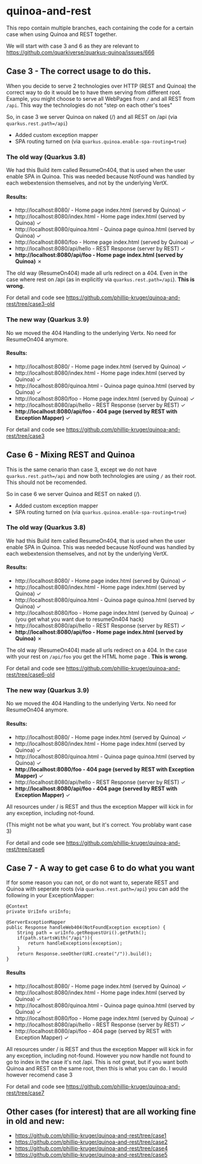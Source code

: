 # quinoa-and-rest

This repo contain multiple branches, each containing the code for a certain case when using Quinoa and REST together.

We will start with case 3 and 6 as they are relevant to https://github.com/quarkiverse/quarkus-quinoa/issues/666

 
## Case 3 - The correct usage to do this.

When you decide to serve 2 technologies over HTTP (REST and Quinoa) the correct way to do it would be to have them serving from different 
root. Example, you might choose to serve all WebPages from `/` and all REST from `/api`. This way the technologies do not "step on each other's toes"

So, in case 3 we server Quinoa on naked (/) and all REST on /api (via `quarkus.rest.path=/api`)

- Added custom exception mapper
- SPA routing turned on (via `quarkus.quinoa.enable-spa-routing=true`)

### The old way (Quarkus 3.8)

We had this Build item called ResumeOn404, that is used when the user enable SPA in Quinoa. 
This was needed because NotFound was handled by each webextension themselves, and not by the underlying VertX.

#### Results:

- http://localhost:8080/ - Home page index.html (served by Quinoa) &check;
- http://localhost:8080/index.html - Home page index.html (served by Quinoa) &check;
- http://localhost:8080/quinoa.html - Quinoa page quinoa.html (served by Quinoa) &check;
- http://localhost:8080/foo - Home page index.html (served by Quinoa) &check;
- http://localhost:8080/api/hello - REST Response (server by REST) &check;
- **http://localhost:8080/api/foo - Home page index.html (served by Quinoa)** &cross;

The old way (ResumeOn404) made all urls redirect on a 404. 
Even in the case where rest on /api (as in explicitly via `quarkus.rest.path=/api`). **This is wrong.**

For detail and code see https://github.com/phillip-kruger/quinoa-and-rest/tree/case3-old

### The new way (Quarkus 3.9)

No we moved the 404 Handling to the underlying Vertx. No need for ResumeOn404 anymore.

#### Results:

- http://localhost:8080/ - Home page index.html (served by Quinoa) &check;
- http://localhost:8080/index.html - Home page index.html (served by Quinoa) &check;
- http://localhost:8080/quinoa.html - Quinoa page quinoa.html (served by Quinoa) &check;
- http://localhost:8080/foo - Home page index.html (served by Quinoa) &check;
- http://localhost:8080/api/hello - REST Response (server by REST) &check;
- **http://localhost:8080/api/foo - 404 page (served by REST with Exception Mapper)** &check;

For detail and code see https://github.com/phillip-kruger/quinoa-and-rest/tree/case3

## Case 6 - Mixing REST and Quinoa

This is the same cenario than case 3, except we do not have `quarkus.rest.path=/api` and now both technologies are using `/` as their root.
This should not be recomended.

So in case 6 we server Quinoa and REST on naked (/).

- Added custom exception mapper
- SPA routing turned on (via `quarkus.quinoa.enable-spa-routing=true`)

### The old way (Quarkus 3.8)

We had this Build item called ResumeOn404, that is used when the user enable SPA in Quinoa. 
This was needed because NotFound was handled by each webextension themselves, and not by the underlying VertX.

#### Results:

- http://localhost:8080/ - Home page index.html (served by Quinoa) &check;
- http://localhost:8080/index.html - Home page index.html (served by Quinoa) &check;
- http://localhost:8080/quinoa.html - Quinoa page quinoa.html (served by Quinoa) &check;
- http://localhost:8080/foo - Home page index.html (served by Quinoa) &check; (you get what you want due to resumeOn404 hack)
- http://localhost:8080/api/hello - REST Response (server by REST) &check;
- **http://localhost:8080/api/foo - Home page index.html (served by Quinoa)** &cross;

The old way (ResumeOn404) made all urls redirect on a 404. 
In the case with your rest on `/api/foo` you get the HTML home page . **This is wrong.**

For detail and code see https://github.com/phillip-kruger/quinoa-and-rest/tree/case6-old

### The new way (Quarkus 3.9)

No we moved the 404 Handling to the underlying Vertx. No need for ResumeOn404 anymore.

#### Results:

- http://localhost:8080/ - Home page index.html (served by Quinoa) &check;
- http://localhost:8080/index.html - Home page index.html (served by Quinoa) &check;
- http://localhost:8080/quinoa.html - Quinoa page quinoa.html (served by Quinoa) &check;
- **http://localhost:8080/foo - 404 page (served by REST with Exception Mapper)** &check;
- http://localhost:8080/api/hello - REST Response (server by REST) &check;
- **http://localhost:8080/api/foo - 404 page (served by REST with Exception Mapper)** &check;

All resources under / is REST and thus the exception Mapper will kick in for any exception, including not-found. 

(This might not be what you want, but it's correct. You problaby want case 3)

For detail and code see https://github.com/phillip-kruger/quinoa-and-rest/tree/case6

## Case 7 - A way to get case 6 to do what you want

If for some reason you can not, or do not want to, seperate REST and Quinoa with seperate roots (via `quarkus.rest.path=/api`) 
you can add the following in your ExceptionMapper:

```
@Context
private UriInfo uriInfo;

@ServerExceptionMapper
public Response handleWeb404(NotFoundException exception) {
    String path = uriInfo.getRequestUri().getPath();
    if(path.startsWith("/api")){
        return handleExceptions(exception);
    }
    return Response.seeOther(URI.create("/")).build();
}
```

#### Results

- http://localhost:8080/ - Home page index.html (served by Quinoa) &check;
- http://localhost:8080/index.html - Home page index.html (served by Quinoa) &check;
- http://localhost:8080/quinoa.html - Quinoa page quinoa.html (served by Quinoa) &check;
- http://localhost:8080/foo - Home page index.html (served by Quinoa) &check;
- http://localhost:8080/api/hello - REST Response (server by REST) &check;
- http://localhost:8080/api/foo - 404 page (served by REST with Exception Mapper) &check;

All resources under / is REST and thus the exception Mapper will kick in for any exception, including not-found. 
However you now handle not found to go to index in the case it's not /api.
This is not great, but if you want both Quinoa and REST on the same root, then this is what you can do. I would however recomend case 3

For detail and code see https://github.com/phillip-kruger/quinoa-and-rest/tree/case7

## Other cases (for interest) that are all working fine in old and new:

- https://github.com/phillip-kruger/quinoa-and-rest/tree/case1
- https://github.com/phillip-kruger/quinoa-and-rest/tree/case2
- https://github.com/phillip-kruger/quinoa-and-rest/tree/case4
- https://github.com/phillip-kruger/quinoa-and-rest/tree/case5
